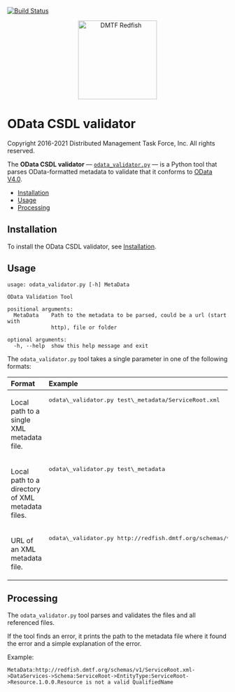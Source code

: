 [![Build Status](https://travis-ci.com/DMTF/Redfish-Tools.svg?branch=master)](https://travis-ci.com/github/DMTF/Redfish-Tools)
<p align="center">
  <img src="http://redfish.dmtf.org/sites/all/themes/dmtf2015/images/dmtf-redfish-logo.png" alt="DMTF Redfish" width=180>

# OData CSDL validator

Copyright 2016-2021 Distributed Management Task Force, Inc. All rights reserved.

The **OData CSDL validator** &mdash; [`odata_validator.py`](odata_validator.py "odata_validator.py") &mdash; is a Python tool that parses OData-formatted metadata to validate that it conforms to [OData V4.0](https://www.odata.org/documentation/ "https://www.odata.org/documentation/").

* [Installation](#installation)
* [Usage](#usage)
* [Processing](#processing)

## Installation

To install the OData CSDL validator, see [Installation](README.md#installation "README.md#installation").

## Usage

```
usage: odata_validator.py [-h] MetaData

OData Validation Tool

positional arguments:
  MetaData    Path to the metadata to be parsed, could be a url (start with
              http), file or folder

optional arguments:
  -h, --help  show this help message and exit
```

The `odata_validator.py` tool takes a single parameter in one of the following formats:

<table>
   <thead>
      <tr>
         <th align="left" valign="top">Format</th>
         <th align="left" valign="top">Example</th>
      </tr>
   </thead>
   <tbody>
      <tr>
         <td align="left" valign="top"><p>Local path to a single XML metadata file.</p></td>
         <td align="left" valign="top">
            <pre lang="bash">odata\_validator.py test\_metadata/ServiceRoot.xml</pre>
         </td>
      </tr>
      <tr>
         <td align="left" valign="top"><p>Local path to a directory of XML metadata files.</p></td>
         <td align="left" valign="top">
            <pre lang="bash">odata\_validator.py test\_metadata</pre>
         </td>
      </tr>
      <tr>
         <td align="left" valign="top"><p>URL of an XML metadata file.</p></td>
         <td align="left" valign="top">
            <pre lang="bash">odata\_validator.py http://redfish.dmtf.org/schemas/v1/ServiceRoot.xml</pre>
         </td>
      </tr>
   </tbody>
</table>

## Processing

The `odata_validator.py` tool parses and validates the files and all referenced files.

If the tool finds an error, it prints the path to the metadata file where it found the error and a simple explanation of the error.

Example:

```text
MetaData:http://redfish.dmtf.org/schemas/v1/ServiceRoot.xml->DataServices->Schema:ServiceRoot->EntityType:ServiceRoot->Resource.1.0.0.Resource is not a valid QualifiedName
```
